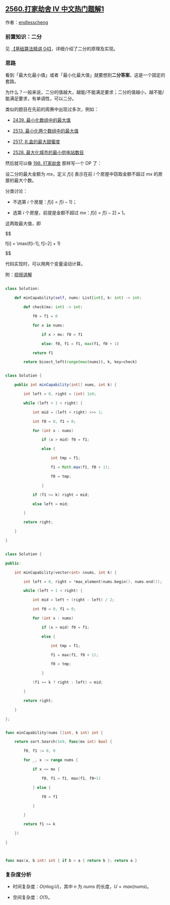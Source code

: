 ## [2560.打家劫舍 IV 中文热门题解1](https://leetcode.cn/problems/house-robber-iv/solutions/100000/er-fen-da-an-dp-by-endlesscheng-m558)

作者：[endlesscheng](https://leetcode.cn/u/endlesscheng)

### 前置知识：二分

见 [【基础算法精讲 04】](https://www.bilibili.com/video/BV1AP41137w7/)，详细介绍了二分的原理及实现。

### 思路

看到「最大化最小值」或者「最小化最大值」就要想到**二分答案**，这是一个固定的套路。

为什么？一般来说，二分的值越大，越能/不能满足要求；二分的值越小，越不能/能满足要求，有单调性，可以二分。

类似的题目在先前的周赛中出现过多次，例如：

- [2439. 最小化数组中的最大值](https://leetcode.cn/problems/minimize-maximum-of-array/)
- [2513. 最小化两个数组中的最大值](https://leetcode.cn/problems/minimize-the-maximum-of-two-arrays/)
- [2517. 礼盒的最大甜蜜度](https://leetcode.cn/problems/maximum-tastiness-of-candy-basket/)
- [2528. 最大化城市的最小供电站数目](https://leetcode.cn/problems/maximize-the-minimum-powered-city/)

然后就可以像 [198. 打家劫舍](https://leetcode.cn/problems/house-robber/) 那样写一个 DP 了：

设二分的最大金额为 $\textit{mx}$，定义 $f[i]$ 表示在前 $i$ 个房屋中窃取金额不超过 $\textit{mx}$ 的房屋的最大个数。

分类讨论：

- 不选第 $i$ 个房屋：$f[i] = f[i-1]$；
- 选第 $i$ 个房屋，前提是金额不超过 $\textit{mx}$：$f[i] = f[i-2]+1$。

这两取最大值，即

$$
f[i] = \max(f[i-1], f[i-2] + 1)
$$

代码实现时，可以用两个变量滚动计算。

附：[视频讲解](https://www.bilibili.com/video/BV1sG4y1T7oc/)

```py [sol1-Python3]
class Solution:
    def minCapability(self, nums: List[int], k: int) -> int:
        def check(mx: int) -> int:
            f0 = f1 = 0
            for x in nums:
                if x > mx: f0 = f1
                else: f0, f1 = f1, max(f1, f0 + 1)
            return f1
        return bisect_left(range(max(nums)), k, key=check)
```

```java [sol1-Java]
class Solution {
    public int minCapability(int[] nums, int k) {
        int left = 0, right = (int) 1e9;
        while (left + 1 < right) {
            int mid = (left + right) >>> 1;
            int f0 = 0, f1 = 0;
            for (int x : nums)
                if (x > mid) f0 = f1;
                else {
                    int tmp = f1;
                    f1 = Math.max(f1, f0 + 1);
                    f0 = tmp;
                }
            if (f1 >= k) right = mid;
            else left = mid;
        }
        return right;
    }
}
```

```cpp [sol1-C++]
class Solution {
public:
    int minCapability(vector<int> &nums, int k) {
        int left = 0, right = *max_element(nums.begin(), nums.end());
        while (left + 1 < right) {
            int mid = left + (right - left) / 2;
            int f0 = 0, f1 = 0;
            for (int x : nums)
                if (x > mid) f0 = f1;
                else {
                    int tmp = f1;
                    f1 = max(f1, f0 + 1);
                    f0 = tmp;
                }
            (f1 >= k ? right : left) = mid;
        }
        return right;
    }
};
```

```go [sol1-Go]
func minCapability(nums []int, k int) int {
	return sort.Search(1e9, func(mx int) bool {
		f0, f1 := 0, 0
		for _, x := range nums {
			if x <= mx {
				f0, f1 = f1, max(f1, f0+1)
			} else {
				f0 = f1
			}
		}
		return f1 >= k
	})
}

func max(a, b int) int { if b > a { return b }; return a }
```

### 复杂度分析

- 时间复杂度：$O(n\log U)$，其中 $n$ 为 $\textit{nums}$ 的长度，$U=max(\textit{nums})$。
- 空间复杂度：$O(1)$。
